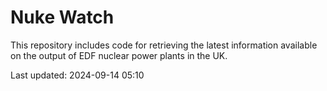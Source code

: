 # Nuke Watch

This repository includes code for retrieving the latest information available on the output of EDF nuclear power plants in the UK.

Last updated: 2024-09-14 05:10